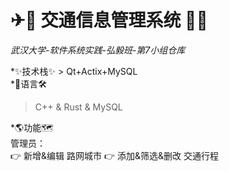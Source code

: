 # ✈🛫 交通信息管理系统 🚄🚅
*武汉大学-软件系统实践-弘毅班-第7小组仓库*  

*✨技术栈✨  > Qt+Actix+MySQL<br>
*🍭语言🛠<br>
> C++ & Rust & MySQL

*🌎功能🗺<br>
管理员：<br>
👉 新增&编辑 路网城市
👉 添加&筛选&删改 交通行程
